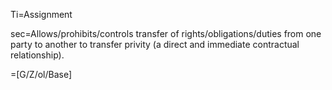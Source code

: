 Ti=Assignment

sec=Allows/prohibits/controls transfer of rights/obligations/duties from one party to another to transfer privity (a direct and immediate contractual relationship).

=[G/Z/ol/Base]
